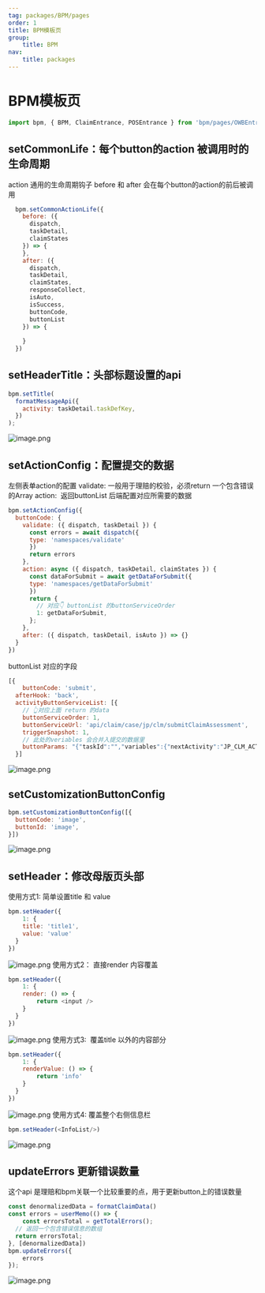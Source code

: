 ```yaml
---
tag: packages/BPM/pages
order: 1
title: BPM模板页
group:
    title: BPM
nav:
    title: packages
---
```

# BPM模板页

```js
import bpm, { BPM, ClaimEntrance, POSEntrance } from 'bpm/pages/OWBEntrance';
```

## setCommonLife：每个button的action 被调用时的生命周期
action 通用的生命周期钩子 before 和 after 会在每个button的action的前后被调用
```javascript
  bpm.setCommonActionLife({
    before: ({
      dispatch,
      taskDetail,
      claimStates
    }) => {
    },
    after: ({
      dispatch,
      taskDetail,
      claimStates,
      responseCollect,
      isAuto,
      isSuccess,
      buttonCode,
      buttonList
    }) => {
    
    }
  })
```
## setHeaderTitle：头部标题设置的api
```javascript
bpm.setTitle(
  formatMessageApi({
    activity: taskDetail.taskDefKey,
  })
);
```
![image.png](https://cdn.nlark.com/yuque/0/2020/png/119712/1586591923168-57bebab0-be3c-4c6e-b5d8-d5f30eea2f5d.png#align=left&display=inline&height=143&name=image.png&originHeight=143&originWidth=1433&size=147502&status=done&style=none&width=1433)
## setActionConfig：配置提交的数据
左侧表单action的配置
validate:
一般用于理赔的校验，必须return 一个包含错误的Array
action: 
返回buttonList 后端配置对应所需要的数据


```javascript
bpm.setActionConfig({
  buttonCode: {
    validate: ({ dispatch, taskDetail }) {
      const errors = await dispatch({
      type: 'namespaces/validate'
      })
      return errors
    },
    action: async ({ dispatch, taskDetail, claimStates }) {
      const dataForSubmit = await getDataForSubmit({
      type: 'namespaces/getDataForSubmit'
      })
      return {
        // 对应👇 buttonList 的buttonServiceOrder
   	    1: getDataForSubmit,
      };
    },
    after: ({ dispatch, taskDetail, isAuto }) => {}
  }
})
```


buttonList 对应的字段
```javascript
[{
	buttonCode: 'submit',
  afterHook: 'back',
  activityButtonServiceList: [{
    // 👆对应上面 return 的data
  	buttonServiceOrder: 1,
    buttonServiceUrl: 'api/claim/case/jp/clm/submitClaimAssessment',
    triggerSnapshot: 1,
    // 此处的veriables 会合并入提交的数据里
    buttonParams: "{"taskId":"","variables":{"nextActivity":"JP_CLM_ACT005"}}",
  }]

```


![image.png](https://cdn.nlark.com/yuque/0/2020/png/119712/1586591977773-bb9b7ff8-e76f-470c-b025-760c4adcb645.png#align=left&display=inline&height=823&name=image.png&originHeight=823&originWidth=158&size=43431&status=done&style=none&width=158)


## setCustomizationButtonConfig
```javascript
bpm.setCustomizationButtonConfig([{
  buttonCode: 'image',
  buttonId: 'image',
}])
```
![image.png](https://cdn.nlark.com/yuque/0/2020/png/119712/1586592169319-7044f02a-3241-4b29-aa7c-feeedc585aeb.png#align=left&display=inline&height=689&name=image.png&originHeight=689&originWidth=149&size=34951&status=done&style=none&width=149)
## setHeader：修改母版页头部
使用方式1: 简单设置title 和 value
```javascript
bpm.setHeader({
	1: {
  	title: 'title1',
    value: 'value'
  }
})
```


![image.png](https://cdn.nlark.com/yuque/0/2020/png/119712/1586592284251-20294029-5af2-42ce-bd1a-f428a231de16.png#align=left&display=inline&height=137&name=image.png&originHeight=137&originWidth=1396&size=146935&status=done&style=none&width=1396)
使用方式2： 直接render 内容覆盖


```javascript
bpm.setHeader({
	1: {
    render: () => {
    	return <input />
    }
  }
})
```
![image.png](https://cdn.nlark.com/yuque/0/2020/png/119712/1586591731470-278e105f-4e41-4a6d-962b-e135c493cb1f.png#align=left&display=inline&height=125&name=image.png&originHeight=125&originWidth=1465&size=131301&status=done&style=none&width=1465)
使用方式3:  覆盖title 以外的内容部分


```javascript
bpm.setHeader({
	1: {
  	renderValue: () => {
    	return 'info'
    }
  }
})
```


![image.png](https://cdn.nlark.com/yuque/0/2020/png/119712/1586591800660-d0d24c7d-f09c-4659-ba65-d68e8f6fec1f.png#align=left&display=inline&height=122&name=image.png&originHeight=122&originWidth=1285&size=124713&status=done&style=none&width=1285)
使用方式4: 覆盖整个右侧信息栏


```javascript
bpm.setHeader(<InfoList/>)
```


![image.png](https://cdn.nlark.com/yuque/0/2020/png/119712/1586591562953-a627590f-e390-4586-8763-a77c45871aa6.png#align=left&display=inline&height=176&name=image.png&originHeight=176&originWidth=1472&size=163739&status=done&style=none&width=1472)
## updateErrors 更新错误数量
这个api 是理赔和bpm关联一个比较重要的点，用于更新button上的错误数量
```javascript
const denormalizedData = formatClaimData()
const errors = userMemo(() => {
	const errorsTotal = getTotalErrors();
  // 返回一个包含错误信息的数组
  return errorsTotal;
}, [denormalizedData])
bpm.updateErrors({
	errors
});
```
![image.png](https://cdn.nlark.com/yuque/0/2020/png/119712/1586592377217-a8c95fad-1a4e-4c84-953e-609cc99f8e33.png#align=left&display=inline&height=683&name=image.png&originHeight=683&originWidth=117&size=28325&status=done&style=none&width=117)
